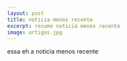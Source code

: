 ```yaml
---
layout: post
title: noticia menos recente
excerpt: resumo noticia menos recente
image: artigos.jpg
---
```


essa eh a noticia menos recente
